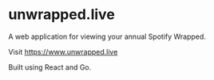 # unwrapped.live

A web application for viewing your annual Spotify Wrapped.

Visit https://www.unwrapped.live

Built using React and Go.


